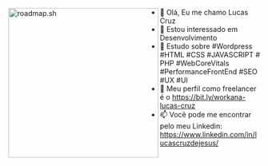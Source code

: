 <a href="https://roadmap.sh"><img width=300px align="left" src="https://api.roadmap.sh/v1-badge/tall/65182525966140b4f21292e4?variant=dark&roadmaps=python%2Csql%2Cbackend%2Cfrontend" alt="roadmap.sh"/></a>

- 👋 Olá, Eu me chamo Lucas Cruz
- 👀 Estou interessado em Desenvolvimento
- 🌱 Estudo sobre #Wordpress #HTML #CSS #JAVASCRIPT # PHP #WebCoreVitals #PerformanceFrontEnd #SEO #UX #UI
- 💞️ Meu perfil como freelancer é o https://bit.ly/workana-lucas-cruz
- 📫 Você pode me encontrar pelo meu Linkedin: https://www.linkedin.com/in/lucascruzdejesus/

<!---
lucascruzph/lucascruzph is a ✨ special ✨ repository because its `README.md` (this file) appears on your GitHub profile.
You can click the Preview link to take a look at your changes.
--->

